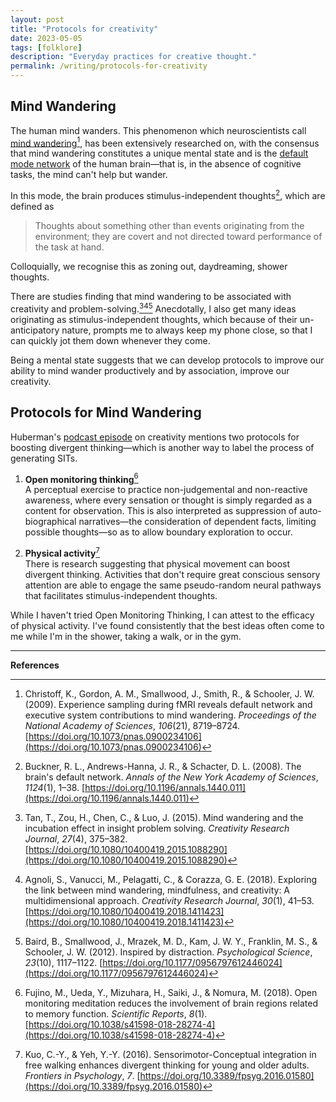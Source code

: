 ```yaml
---
layout: post
title: "Protocols for creativity"
date: 2023-05-05
tags: [folklore]
description: "Everyday practices for creative thought."
permalink: /writing/protocols-for-creativity
---
```


## Mind Wandering

The human mind wanders. This phenomenon which neuroscientists call [mind wandering](https://en.wikipedia.org/wiki/Mind-wandering)[^Christoff2009], has been extensively researched on, with the consensus that mind wandering constitutes a unique mental state and is the [default mode network](https://en.wikipedia.org/wiki/Default_mode_network) of the human brain—that is, in the absence of cognitive tasks, the mind can't help but wander.

In this mode, the brain produces stimulus-independent thoughts[^Buckner2008], which are defined as 
> Thoughts about something other than events originating from the environment; they are covert and not directed toward performance of the task at hand. 

Colloquially, we recognise this as zoning out, daydreaming, shower thoughts.

There are studies finding that mind wandering to be associated with creativity and problem-solving.[^Tan2015][^Angoli2018][^Baird2012] Anecdotally, I also get many ideas originating as stimulus-independent thoughts, which because of their un-anticipatory nature, prompts me to always keep my phone close, so that I can quickly jot them down whenever they come.

Being a mental state suggests that we can develop protocols to improve our ability to mind wander productively and by association, improve our creativity.

## Protocols for Mind Wandering

Huberman's [podcast episode](https://hubermanlab.com/the-science-of-creativity-and-how-to-enhance-creative-innovation/) on creativity mentions two protocols for boosting divergent thinking—which is another way to label the process of generating SITs.
  
1. **Open monitoring thinking**[^Fujino2018]  
	A perceptual exercise to practice non-judgemental and non-reactive awareness, where every sensation or thought is simply regarded as a content for observation. This is also interpreted as suppression of auto-biographical narratives—the consideration of dependent facts, limiting possible thoughts—so as to allow boundary exploration to occur.

2. **Physical activity**[^Kuo2016]  
    There is research suggesting that physical movement can boost divergent thinking. Activities that don't require great conscious sensory attention are able to engage the same pseudo-random neural pathways that facilitates stimulus-independent thoughts.

While I haven't tried Open Monitoring Thinking, I can attest to the efficacy of physical activity. I've found consistently that the best ideas often come to me while I'm in the shower, taking a walk, or in the gym.

---
**References**

[^Christoff2009]: Christoff, K., Gordon, A. M., Smallwood, J., Smith, R., & Schooler, J. W. (2009). Experience sampling during fMRI reveals default network and executive system contributions to mind wandering. _Proceedings of the National Academy of Sciences_, _106_(21), 8719–8724. [https://doi.org/10.1073/pnas.0900234106](https://doi.org/10.1073/pnas.0900234106)

[^Buckner2008]: Buckner, R. L., Andrews-Hanna, J. R., & Schacter, D. L. (2008). The brain's default network. _Annals of the New York Academy of Sciences_, _1124_(1), 1–38. [https://doi.org/10.1196/annals.1440.011](https://doi.org/10.1196/annals.1440.011)

[^Fujino2018]: Fujino, M., Ueda, Y., Mizuhara, H., Saiki, J., & Nomura, M. (2018). Open monitoring meditation reduces the involvement of brain regions related to memory function. _Scientific Reports_, _8_(1). [https://doi.org/10.1038/s41598-018-28274-4](https://doi.org/10.1038/s41598-018-28274-4)

[^Kuo2016]: Kuo, C.-Y., & Yeh, Y.-Y. (2016). Sensorimotor-Conceptual integration in free walking enhances divergent thinking for young and older adults. _Frontiers in Psychology_, _7_. [https://doi.org/10.3389/fpsyg.2016.01580](https://doi.org/10.3389/fpsyg.2016.01580)

[^Tan2015]: Tan, T., Zou, H., Chen, C., & Luo, J. (2015). Mind wandering and the incubation effect in insight problem solving. _Creativity Research Journal_, _27_(4), 375–382. [https://doi.org/10.1080/10400419.2015.1088290](https://doi.org/10.1080/10400419.2015.1088290)

[^Angoli2018]: Agnoli, S., Vanucci, M., Pelagatti, C., & Corazza, G. E. (2018). Exploring the link between mind wandering, mindfulness, and creativity: A multidimensional approach. _Creativity Research Journal_, _30_(1), 41–53. [https://doi.org/10.1080/10400419.2018.1411423](https://doi.org/10.1080/10400419.2018.1411423)

[^Baird2012]: Baird, B., Smallwood, J., Mrazek, M. D., Kam, J. W. Y., Franklin, M. S., & Schooler, J. W. (2012). Inspired by distraction. _Psychological Science_, _23_(10), 1117–1122. [https://doi.org/10.1177/0956797612446024](https://doi.org/10.1177/0956797612446024)
